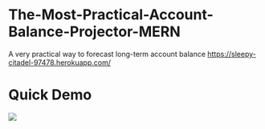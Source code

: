 # The-Most-Practical-Account-Balance-Projector-MERN

A very practical way to forecast long-term account balance
https://sleepy-citadel-97478.herokuapp.com/

# Quick Demo
![](demo.gif)
